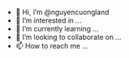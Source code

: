 - 👋 Hi, I’m @nguyencuongland
- 👀 I’m interested in ...
- 🌱 I’m currently learning ...
- 💞️ I’m looking to collaborate on ...
- 📫 How to reach me ...

<!---
nguyencuongland/nguyencuongland is a ✨ special ✨ repository because its `README.md` (this file) appears on your GitHub profile.
You can click the Preview link to take a look at your changes.
--->

